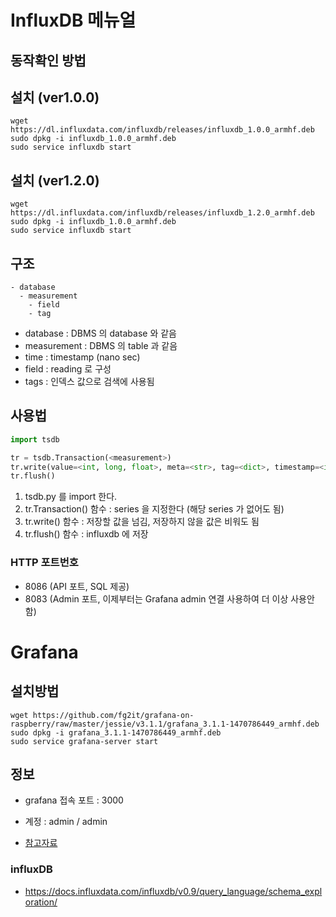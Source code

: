 # InfluxDB 메뉴얼
## 동작확인 방법

## 설치 (ver1.0.0)

```
wget https://dl.influxdata.com/influxdb/releases/influxdb_1.0.0_armhf.deb
sudo dpkg -i influxdb_1.0.0_armhf.deb
sudo service influxdb start
```

## 설치 (ver1.2.0)

```
wget https://dl.influxdata.com/influxdb/releases/influxdb_1.2.0_armhf.deb
sudo dpkg -i influxdb_1.0.0_armhf.deb
sudo service influxdb start
```
## 구조

```
- database
  - measurement
    - field
    - tag
```
* database : DBMS 의 database 와  같음
* measurement : DBMS 의 table 과 같음
* time : timestamp (nano sec)
* field : reading 로 구성
* tags : 인덱스 값으로 검색에 사용됨

## 사용법

```python
import tsdb

tr = tsdb.Transaction(<measurement>)
tr.write(value=<int, long, float>, meta=<str>, tag=<dict>, timestamp=<int, long>)
tr.flush()
```
1. tsdb.py 를 import 한다.
2. tr.Transaction() 함수 : series 을 지정한다 (해당 series 가 없어도 됨)
3. tr.write() 함수 : 저장할 값을 넘김, 저장하지 않을 값은 비워도 됨
4. tr.flush() 함수 : influxdb 에 저장

### HTTP 포트번호
  - 8086 (API 포트, SQL 제공)
  - 8083 (Admin 포트, 이제부터는 Grafana admin 연결 사용하여 더 이상 사용안함)

# Grafana

## 설치방법

```
wget https://github.com/fg2it/grafana-on-raspberry/raw/master/jessie/v3.1.1/grafana_3.1.1-1470786449_armhf.deb
sudo dpkg -i grafana_3.1.1-1470786449_armhf.deb
sudo service grafana-server start
```

## 정보

* grafana 접속 포트 : 3000
* 계정 : admin / admin

* [참고자료](https://github.com/fg2it/grafana-on-raspberry)

### influxDB 
  - https://docs.influxdata.com/influxdb/v0.9/query_language/schema_exploration/
